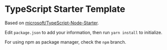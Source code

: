 # TypeScript Starter Template

Based on [microsoft/TypeScript-Node-Starter](https://github.com/microsoft/TypeScript-Node-Starter).

Edit `package.json` to add your information, then run `yarn install` to initialize.

For using npm as package manager, check the `npm` branch.
